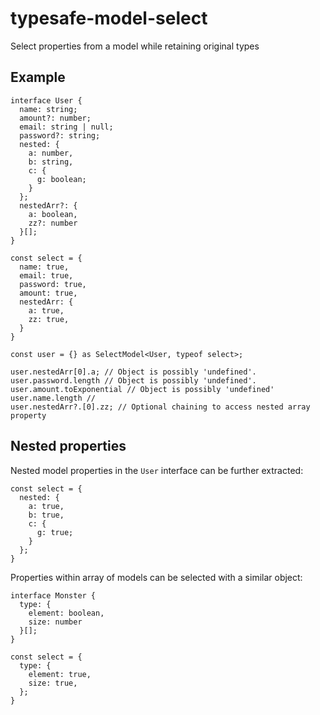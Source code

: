 # typesafe-model-select
Select properties from a model while retaining original types


## Example
```
interface User {
  name: string;
  amount?: number;
  email: string | null;
  password?: string;
  nested: {
    a: number,
    b: string,
    c: {
      g: boolean;
    }
  };
  nestedArr?: {
    a: boolean,
    zz?: number
  }[];
}

const select = {
  name: true,
  email: true,
  password: true,
  amount: true,
  nestedArr: {
    a: true,
    zz: true,
  }
}

const user = {} as SelectModel<User, typeof select>;

user.nestedArr[0].a; // Object is possibly 'undefined'.
user.password.length // Object is possibly 'undefined'.
user.amount.toExponential // Object is possibly 'undefined'
user.name.length //
user.nestedArr?.[0].zz; // Optional chaining to access nested array property
```

## Nested properties

Nested model properties in the `User` interface can be further extracted:

```
const select = {
  nested: {
    a: true,
    b: true,
    c: {
      g: true;
    }
  };
}
```

Properties within array of models can be selected with a similar object:
```
interface Monster {
  type: {
    element: boolean,
    size: number
  }[];
}

const select = {
  type: {
    element: true,
    size: true,
  };
}

```
